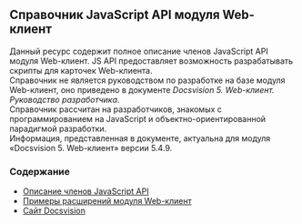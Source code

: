 ## Справочник JavaScript API модуля Web-клиент

Данный ресурс содержит полное описание членов JavaScript API модуля Web-клиент. JS API предоставляет возможность разрабатывать скрипты для карточек Web-клиента.<br/>
Справочник не является руководством по разработке на базе модуля Web-клиент, оно приведено в документе *Docsvision 5. Web-клиент. Руководство разработчика*.<br/>
Справочник рассчитан на разработчиков, знакомых с программированием на JavaScript и объектно-ориентированной парадигмой разработки.<br/>
Информация, представленная в документе, актуальна для модуля «Docsvision 5. Web-клиент» версии 5.4.9.

### Содержание
* [Описание членов JavaScript API](globals.html)
* [Примеры расширений модуля Web-клиент](https://github.com/DocsVision/Web-client-samples)
* [Сайт Docsvision](http://docsvision.com)